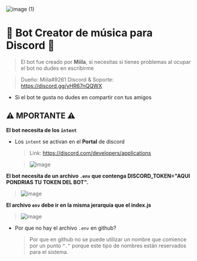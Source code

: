 ![image (1)](https://user-images.githubusercontent.com/116461642/211117446-75e59dc8-bc60-489a-979e-36d0277869d5.png)


# 🎵 Bot **Creator** de música para **Discord** 🎵
> El bot fue creado por **Miila**, si necesitas si tienes problemas al ocupar el bot no dudes en escribirme

> Dueño: Miila#9261
> Discord & Soporte: https://discord.gg/yHR67nQQWX

* Si el bot te gusta no dudes en compartir con tus amigos

## ⚠️ MPORTANTE ⚠️
**El bot necesita de los `intent`**

* Los `intent` se activan en el **Portal** de discord

  > Link: https://discord.com/developers/applications

  > ![image](https://user-images.githubusercontent.com/116461642/211118041-fa5ec72c-1011-4ce2-b034-22007dd8362e.png)

**El bot necesita de un archivo `.env` que contenga DISCORD_TOKEN="AQUI PONDRIAS TU TOKEN DEL BOT".**

  > ![image](https://user-images.githubusercontent.com/116461642/211116350-57725006-e4b6-4847-99df-d2986c1b6b66.png)

**El archivo `env` debe ir en la misma jerarquía que el index.js**

  > ![image](https://user-images.githubusercontent.com/116461642/211116446-a279b978-668a-4826-b61f-b03b532666e1.png)

* Por que no hay el archivo `.env` en github?
  > Por que en github no se puede utilizar un nombre que comience por un punto `“.”` porque este tipo de nombres están reservados para el sistema.
